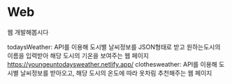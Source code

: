 # Web
웹 개발해봅시다

todaysWeather: API를 이용해 도시별 날씨정보를 JSON형태로 받고 원하는도시의 이름을 입력받아 해당 도시의 기온을 보여주는 웹 페이지
              https://youngeuntodaysweather.netlify.app/
clothesweather: API를 이용해 도시별 날씨정보를 받아오고, 해당 도시의 온도에 따라 옷차림 추천해주는 웹 페이지
